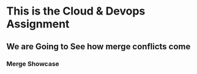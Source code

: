 # This is the Cloud & Devops Assignment
## We are Going to See how merge conflicts come
### Merge Showcase
